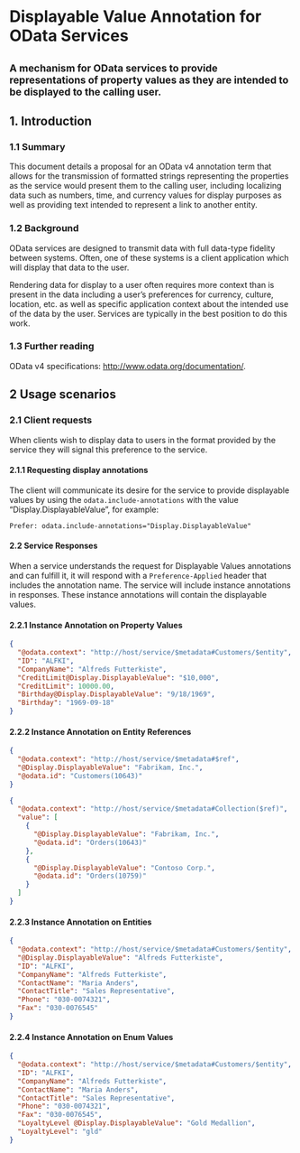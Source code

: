 
# Displayable Value Annotation for OData Services## <small>A mechanism for OData services to provide representations of property values as they are intended to be displayed to the calling user.</small>

## 1. Introduction

### 1.1	Summary

This document details a proposal for an OData v4 annotation term that allows for the transmission of formatted strings representing the properties as the service would present them to the calling user, including localizing data such as numbers, time, and currency values for display purposes as well as providing text intended to represent a link to another entity.

### 1.2	Background

OData services are designed to transmit data with full data-type fidelity between systems.  Often, one of these systems is a client application which will display that data to the user.

Rendering data for display to a user often requires more context than is present in the data including a user’s preferences for currency, culture, location, etc. as well as specific application context about the intended use of the data by the user.  Services are typically in the best position to do this work.

### 1.3	Further reading

OData v4 specifications:  http://www.odata.org/documentation/.

## 2	Usage scenarios

### 2.1	Client requests

When clients wish to display data to users in the format provided by the service they will signal this preference to the service.

#### 2.1.1	Requesting display annotations

The client will communicate its desire for the service to provide displayable values by using the `odata.include-annotations` with the value “Display.DisplayableValue”, for example:

```http
Prefer: odata.include-annotations="Display.DisplayableValue"
```

#### 2.2	Service Responses

When a service understands the request for Displayable Values annotations and can fulfill it, it will respond with a `Preference-Applied` header that includes the annotation name.  The service will include instance annotations in responses. These instance annotations will contain the displayable values.

#### 2.2.1	Instance Annotation on Property Values

```json
{
  "@odata.context": "http://host/service/$metadata#Customers/$entity",
  "ID": "ALFKI",
  "CompanyName": "Alfreds Futterkiste",
  "CreditLimit@Display.DisplayableValue": "$10,000",
  "CreditLimit": 10000.00,
  "Birthday@Display.DisplayableValue": "9/18/1969",
  "Birthday": "1969-09-18"
}
```

#### 2.2.2	 Instance Annotation on Entity References

```json
{
  "@odata.context": "http://host/service/$metadata#$ref",
  "@Display.DisplayableValue": "Fabrikam, Inc.",
  "@odata.id": "Customers(10643)"
}
```

```json
{
  "@odata.context": "http://host/service/$metadata#Collection($ref)",
  "value": [
    {
      "@Display.DisplayableValue": "Fabrikam, Inc.",
      "@odata.id": "Orders(10643)"
    },
    {
      "@Display.DisplayableValue": "Contoso Corp.",
      "@odata.id": "Orders(10759)"
    }
  ]
}
```

#### 2.2.3	Instance Annotation on Entities

```json
{
  "@odata.context": "http://host/service/$metadata#Customers/$entity",
  "@Display.DisplayableValue": "Alfreds Futterkiste",
  "ID": "ALFKI",
  "CompanyName": "Alfreds Futterkiste",
  "ContactName": "Maria Anders",
  "ContactTitle": "Sales Representative",
  "Phone": "030-0074321",
  "Fax": "030-0076545"
}
```

#### 2.2.4	Instance Annotation on Enum Values

```json
{
  "@odata.context": "http://host/service/$metadata#Customers/$entity",
  "ID": "ALFKI",
  "CompanyName": "Alfreds Futterkiste",
  "ContactName": "Maria Anders",
  "ContactTitle": "Sales Representative",
  "Phone": "030-0074321",
  "Fax": "030-0076545",
  "LoyaltyLevel @Display.DisplayableValue": "Gold Medallion",
  "LoyaltyLevel": "gld"
}
```
